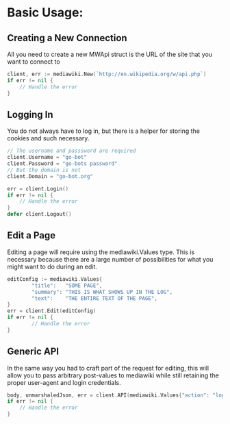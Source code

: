 Basic Usage:
============

Creating a New Connection
----------
All you need to create a new MWApi struct is the URL of the site that you want to connect to
```Go
client, err := mediawiki.New(`http://en.wikipedia.org/w/api.php`)
if err != nil {
    // Handle the error
}
```

Logging In
-----------
You do not always have to log in, but there is a helper for storing the cookies and such necessary.
```Go
// The username and passsword are required
client.Username = "go-bot"
client.Password = "go-bots password"
// But the domain is not
client.Domain = "go-bot.org"

err = client.Login()
if err != nil {
    // Handle the error
}
defer client.Logout()
```

Edit a Page
-----------
Editing a page will require using the mediawiki.Values type. This is necessary because there are a large number of possibilities for what you might want to do during an edit.
```Go
editConfig := mediawiki.Values{
        "title":   "SOME PAGE",
        "summary": "THIS IS WHAT SHOWS UP IN THE LOG",
        "text":    "THE ENTIRE TEXT OF THE PAGE",
}
err = client.Edit(editConfig)
if err != nil {
        // Handle the error
}
```

Generic API
-----------
In the same way you had to craft part of the request for editing, this will allow you to pass arbitrary post-values to mediawiki while still retaining the proper user-agent and login credentials.
```Go
body, unmarshaledJson, err = client.API(mediawiki.Values{"action": "logout"})
if err != nil {
    // Handle the error
}
```
